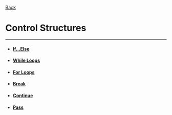 [Back](/main/basic.md)

# Control Structures
---
- #### [If...Else](control_structures/if_else.md)
- #### [While Loops](control_structures/while_loops.md)
- #### [For Loops](control_structures/for_loops.md)
- #### [Break](control_structures/break.md)
- #### [Continue](control_structures/continue.md)
- #### [Pass](control_structures/pass.md)